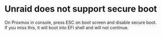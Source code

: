 
# Unraid does not support secure boot

On Proxmox in console, press ESC on boot screen and disable secure boot. If you miss this, it will boot into EFI shell and will not continue. 



